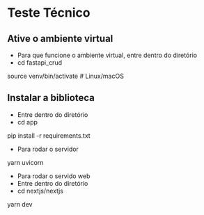 # Teste Técnico

## Ative o ambiente virtual
- Para que funcione o ambiente virtual, entre dentro do diretório 
- cd fastapi_crud 

source venv/bin/activate  # Linux/macOS

## Instalar a biblioteca
- Entre dentro do diretório 
- cd app

pip install -r requirements.txt

- Para rodar o servidor

yarn uvicorn

- Para rodar o servido web
- Entre dentro do diretório
- cd nextjs/nextjs

yarn dev

